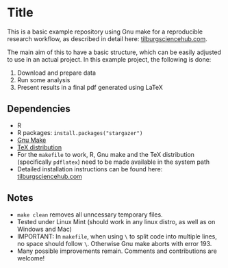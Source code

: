 # Title

This is a basic example repository using Gnu make for a reproducible research workflow, as described in detail here: [tilburgsciencehub.com](http://tilburgsciencehub.com/). 

The main aim of this to have a basic structure, which can be easily adjusted to use in an actual project.  In this example project, the following is done: 
1. Download and prepare data
2. Run some analysis
3. Present results in a final pdf generated using LaTeX

## Dependencies
- R 
- R packages: `install.packages("stargazer")`
- [Gnu Make](https://tilburgsciencehub.com/get/make) 
- [TeX distribution](https://tilburgsciencehub.com/get/latex/?utm_campaign=referral-short)
- For the `makefile` to work, R, Gnu make and the TeX distribution (specifically `pdflatex`) need to be made available in the system path 
- Detailed installation instructions can be found here: [tilburgsciencehub.com](http://tilburgsciencehub.com/)


## Notes
- `make clean` removes all unncessary temporary files. 
- Tested under Linux Mint (should work in any linux distro, as well as on Windows and Mac) 
- IMPORTANT: In `makefile`, when using `\` to split code into multiple lines, no space should follow `\`. Otherwise Gnu make aborts with error 193. 
- Many possible improvements remain. Comments and contributions are welcome!
